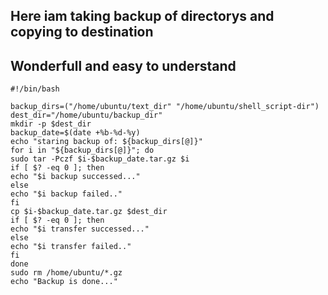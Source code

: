 ## Here iam taking backup of directorys and copying to destination
## Wonderfull and easy to understand
```
#!/bin/bash

backup_dirs=("/home/ubuntu/text_dir" "/home/ubuntu/shell_script-dir")
dest_dir="/home/ubuntu/backup_dir"
mkdir -p $dest_dir
backup_date=$(date +%b-%d-%y)
echo "staring backup of: ${backup_dirs[@]}"
for i in "${backup_dirs[@]}"; do
sudo tar -Pczf $i-$backup_date.tar.gz $i
if [ $? -eq 0 ]; then
echo "$i backup successed..."
else
echo "$i backup failed.."
fi
cp $i-$backup_date.tar.gz $dest_dir
if [ $? -eq 0 ]; then
echo "$i transfer successed..."
else
echo "$i transfer failed.."
fi
done
sudo rm /home/ubuntu/*.gz
echo "Backup is done..."
```
